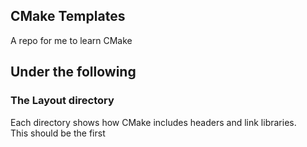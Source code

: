 ## CMake Templates
A repo for me to learn CMake

## Under the following 

### The Layout directory
Each directory shows how CMake includes headers and link libraries.  
This should be the first 
```
```


